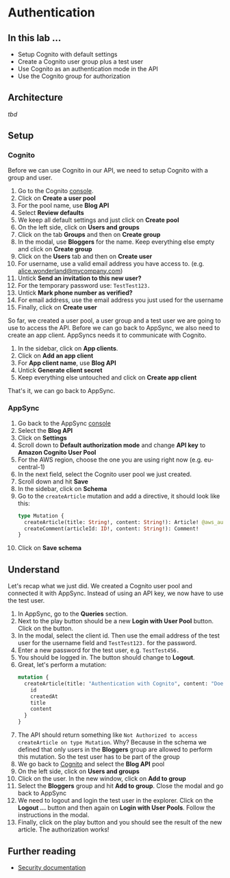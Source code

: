 # Authentication

## In this lab …

* Setup Cognito with default settings
* Create a Cognito user group plus a test user
* Use Cognito as an authentication mode in the API
* Use the Cognito group for authorization

## Architecture

*tbd*

## Setup

### Cognito

Before we can use Cognito in our API, we need to setup Cognito with a group and user. 

1. Go to the Cognito [console](https://console.aws.amazon.com/cognito/users).
2. Click on **Create a user pool**
3. For the pool name, use **Blog API**
4. Select **Review defaults**
5. We keep all default settings and just click on **Create pool**
6. On the left side, click on **Users and groups**
7. Click on the tab **Groups** and then on **Create group**
8. In the modal, use **Bloggers** for the name. Keep everything else empty and click on **Create group**
9. Click on the **Users** tab and then on **Create user**
10. For username, use a valid email address you have access to. (e.g. alice.wonderland@mycompany.com)
11. Untick **Send an invitation to this new user?**
12. For the temporary password use: `TestTest123.`
13. Untick **Mark phone number as verified?**
14. For email address, use the email address you just used for the username
15. Finally, click on **Create user**

So far, we created a user pool, a user group and a test user we are going to use to access the API. Before we can go back to AppSync, we also need to create an app client. AppSyncs needs it to communicate with Cognito. 

1. In the sidebar, click on **App clients**.
2. Click on **Add an app client**
3. For **App client name**, use **Blog API**
4. Untick **Generate client secret**
5. Keep everything else untouched and click on **Create app client**

That's it, we can go back to AppSync.

### AppSync 

1. Go back to the AppSync [console](https://console.aws.amazon.com/appsync/)
2. Select the **Blog API**
3. Click on **Settings**
4. Scroll down to **Default authorization mode** and change **API key** to **Amazon Cognito User Pool**
6. For the AWS region, choose the one you are using right now (e.g. eu-central-1)
7. In the next field, select the Cognito user pool we just created.
9. Scroll down and hit **Save**
10. In the sidebar, click on **Schema**
11. Go to the `createArticle` mutation and add a directive, it should look like this:
    ```graphql
    type Mutation {
	  createArticle(title: String!, content: String!): Article! @aws_auth(cognito_groups: ["Bloggers"])
	  createComment(articleId: ID!, content: String!): Comment!
    }
    ```
12. Click on **Save schema**

## Understand

Let's recap what we just did. We created a Cognito user pool and connected it with AppSync. Instead of using an API key, we now have to use the test user. 

1. In AppSync, go to the **Queries** section. 
2. Next to the play button should be a new **Login with User Pool** button. Click on the button.
3. In the modal, select the client id. Then use the email address of the test user for the username field and `TestTest123.` for the password.
4. Enter a new password for the test user, e.g. `TestTest456.`
5. You should be logged in. The button should change to **Logout**.
6. Great, let's perform a mutation:
    ```graphql
    mutation {
      createArticle(title: "Authentication with Cognito", content: "Does it work?") {
        id
        createdAt
        title
        content
      }
    }
    ```
7. The API should return something like `Not Authorized to access createArticle on type Mutation`. Why? Because in the schema we defined that only users in the **Bloggers** group are allowed to perform this mutation. So the test user has to be part of the group
8. We go back to [Cognito](console.aws.amazon.com/cognito/users) and select the **Blog API** pool
9. On the left side, click on **Users and groups**
10. Click on the user. In the new window, click on **Add to group**
11. Select the **Bloggers** group and hit **Add to group**. Close the modal and go back to AppSync
12. We need to logout and login the test user in the explorer. Click on the **Logout …** button and then again on **Login with User Pools**. Follow the instructions in the modal. 
13. Finally, click on the play button and you should see the result of the new article. The authorization works! 

## Further reading

* [Security documentation](https://docs.aws.amazon.com/appsync/latest/devguide/security.html)